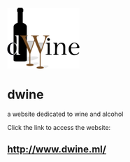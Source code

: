 ![](/wp-content/uploads/2019/12/dwine-logo-w165.png)

# dwine
a website dedicated to wine and alcohol

Click the link to access the website:
## http://www.dwine.ml/
